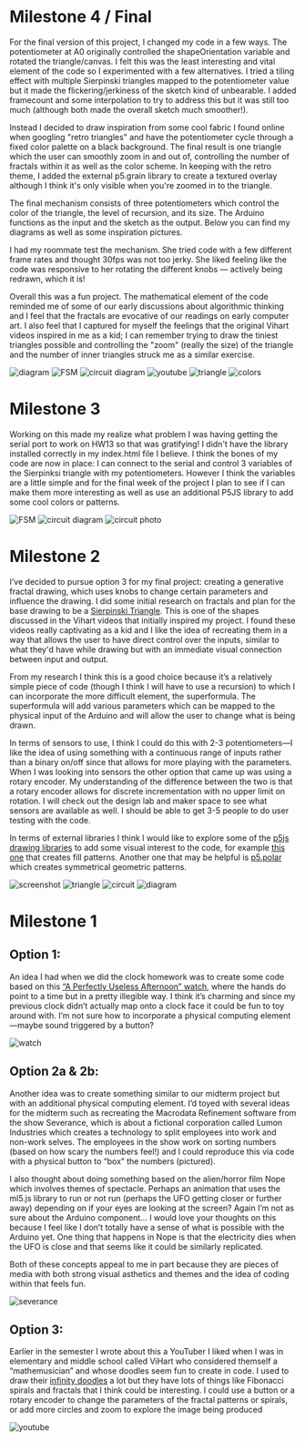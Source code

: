 # Milestone 4 / Final
For the final version of this project, I changed my code in a few ways. The potentiometer at A0 originally controlled the shapeOrientation variable and rotated the triangle/canvas. I felt this was the least interesting and vital element of the code so I experimented with a few alternatives. I tried a tiling effect with multiple Sierpinski triangles mapped to the potentiometer value but it made the flickering/jerkiness of the sketch kind of unbearable. I added framecount and some interpolation to try to address this but it was still too much (although both made the overall sketch much smoother!). 

Instead I decided to draw inspiration from some cool fabric I found online when googling "retro triangles" and have the potentiometer cycle through a fixed color palette on a black background. The final result is one triangle which the user can smoothly zoom in and out of, controlling the number of fractals within it as well as the color scheme. In keeping with the retro theme, I added the external p5.grain library to create a textured overlay although I think it's only visible when you're zoomed in to the triangle. 

The final mechanism consists of three potentiometers which control the color of the triangle, the level of recursion, and its size. The Arduino functions as the input and the sketch as the output. Below you can find my diagrams as well as some inspiration pictures. 

I had my roommate test the mechanism. She tried code with a few different frame rates and thought 30fps was not too jerky. She liked feeling like the code was responsive to her rotating the different knobs — actively being redrawn, which it is! 

Overall this was a fun project. The mathematical element of the code reminded me of some of our early discussions about algorithmic thinking and I feel that the fractals are evocative of our readings on early computer art. I also feel that I captured for myself the feelings that the original Vihart videos inspired in me as a kid; I can remember trying to draw the tiniest triangles possible and controlling the "zoom" (really the size) of the triangle and the number of inner triangles struck me as a similar exercise.

![diagram](./assets/sysdiagram.png)
![FSM](./assets/FSM1.png)
![circuit diagram](./assets/circuitdiagram2.png)
![youtube](./assets/infinitedoodles.png)
![triangle](./assets/triangle2.png)
![colors](./assets/colors.png)


# Milestone 3
Working on this made my realize what problem I was having getting the serial port to work on HW13 so that was gratifying! I didn't have the library installed correctly in my index.html file I believe. I think the bones of my code are now in place: I can connect to the serial and control 3 variables of the Sierpinksi triangle with my potentiometers. However I think the variables are a little simple and for the final week of the project I plan to see if I can make them more interesting as well as use an additional P5JS library to add some cool colors or patterns. 

![FSM](./assets/FSM1.png)
![circuit diagram](./assets/circuitdiagram2.png)
![circuit photo](./assets/circuitphoto.jpeg)

# Milestone 2
I’ve decided to pursue option 3 for my final project: creating a generative fractal drawing, which uses knobs to change certain parameters and influence the drawing. I did some initial research on fractals and plan for the base drawing to be a [Sierpinski Triangle](https://en.wikipedia.org/wiki/Sierpiński_triangle). This is one of the shapes discussed in the Vihart videos that initially inspired my project. I found these videos really captivating as a kid and I like the idea of recreating them in a way that allows the user to have direct control over the inputs, similar to what they'd have while drawing but with an immediate visual connection between input and output. 

From my research I think this is a good choice because it’s a relatively simple piece of code (though I think I will have to use a recursion) to which I can incorporate the more difficult element, the superformula. The superformula will add various parameters which can be mapped to the physical input of the Arduino and will allow the user to change what is being drawn. 

In terms of sensors to use, I think I could do this with 2-3 potentiometers—I like the idea of using something with a continuous range of inputs rather than a binary on/off since that allows for more playing with the parameters. When I was looking into sensors the other option that came up was using a rotary encoder. My understanding of the difference between the two is that a rotary encoder allows for discrete incrementation with no upper limit on rotation. I will check out the design lab and maker space to see what sensors are available as well. I should be able to get 3-5 people to do user testing with the code. 

In terms of external libraries I think I would like to explore some of the [p5js drawing libraries](https://p5js.org/libraries/directory/#drawing) to add some visual interest to the code, for example [this one](https://github.com/SYM380/p5.pattern) that creates fill patterns. Another one that may be helpful is [p5.polar](https://github.com/liz-peng/p5.Polar) which creates symmetrical geometric patterns. 

![screenshot](./assets/triangle1.png)
![triangle](./assets/triangle2.png)
![circuit](./assets/circuitdiagram1.png)
![diagram](./assets/sysdiagram.png)

# Milestone 1

## Option 1: 
An idea I had when we did the clock homework was to create some code based on this [“A Perfectly Useless Afternoon” watch](https://mrjoneswatches.com/products/a-perfectly-useless-afternoon), where the hands do point to a time but in a pretty illegible way. I think it’s charming and since my previous clock didn’t actually map onto a clock face it could be fun to toy around with. I’m not sure how to incorporate a physical computing element—maybe sound triggered by a button? 


![watch](./assets/watch.webp)

## Option 2a & 2b:
Another idea was to create something similar to our midterm project but with an additional physical computing element. I’d toyed with several ideas for the midterm such as recreating the Macrodata Refinement software from the show Severance, which is about a fictional corporation called Lumon Industries which creates a technology to split employees into work and non-work selves. The employees in the show work on sorting numbers (based on how scary the numbers feel!) and I could reproduce this via code with a physical button to “box” the numbers (pictured). 

I also thought about doing something based on the alien/horror film Nope which involves themes of spectacle. Perhaps an animation that uses the ml5.js library to run or not run (perhaps the UFO getting closer or further away) depending on if your eyes are looking at the screen? Again I’m not as sure about the Arduino component… I would love your thoughts on this because I feel like I don’t totally have a sense of what is possible with the Arduino yet. One thing that happens in Nope is that the electricity dies when the UFO is close and that seems like it could be similarly replicated. 

Both of these concepts appeal to me in part because they are pieces of media with both strong visual asthetics and themes and the idea of coding within that feels fun. 

![severance](./assets/severance.avif)

## Option 3: 
Earlier in the semester I wrote about this a YouTuber I liked when I was in elementary and middle school called ViHart who considered themself a “mathemusician” and whose doodles seem fun to create in code. I used to draw their [infinity doodles](https://www.youtube.com/watch?v=DK5Z709J2eo) a lot but they have lots of things like Fibonacci spirals and fractals that I think could be interesting. I could use a button or a rotary encoder to change the parameters of the fractal patterns or spirals, or add more circles and zoom to explore the image being produced 

![youtube](./assets/infinitedoodles.png)